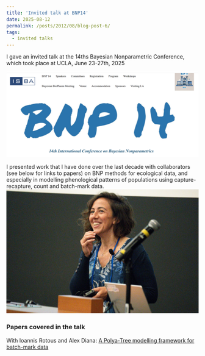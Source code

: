 ```yaml
---
title: 'Invited talk at BNP14'
date: 2025-08-12
permalink: /posts/2012/08/blog-post-6/
tags:
  - invited talks
---
```


I gave an invited talk at the 14ths Bayesian Nonparametric Conference, which took place at UCLA, June 23-27th, 2025

![BNP](/images/Screenshot362.png)

I presented work that I have done over the last decade with collaborators (see below for links to papers) on BNP methods for ecological data, and especially in modelling phenological patterns of populations using capture-recapture, count and batch-mark data.
![BNP-me](/images/BNP14-274.jpg)  

### Papers covered in the talk

With Ioannis Rotous and Alex Diana: [A Polya-Tree modelling framework for batch-mark data ](https://projecteuclid.org/journals/annals-of-applied-statistics/volume-19/issue-2/A-P%C3%B3lya-Tree-modelling-framework-for-batch-mark-data/10.1214/25-AOAS2019.short)

